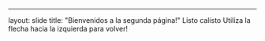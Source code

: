 ---
layout: slide
title: "Bienvenidos a la segunda página!"
Listo calisto
Utiliza la flecha hacia la izquierda para volver!
